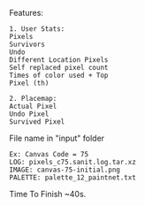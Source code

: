 Features:
```
1. User Stats:
Pixels
Survivors
Undo
Different Location Pixels
Self replaced pixel count
Times of color used + Top
Pixel (th)

2. Placemap:
Actual Pixel
Undo Pixel
Survived Pixel
```

File name in "input" folder
```
Ex: Canvas Code = 75
LOG: pixels_c75.sanit.log.tar.xz
IMAGE: canvas-75-initial.png
PALETTE: palette_12_paintnet.txt
```

Time To Finish ~40s.
